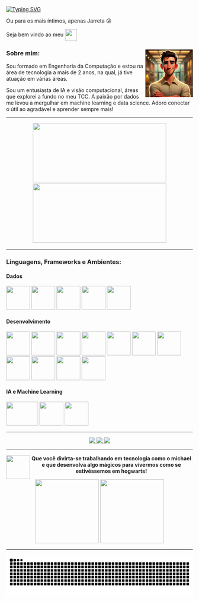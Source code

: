 <div>
  <a href="https://git.io/typing-svg"><img src="https://readme-typing-svg.demolab.com?font=Fira+Code&pause=1000&width=435&lines=Ol%C3%A1%2C+eu+sou+o+Vitor+Jarreta!!+%F0%9F%91%8B" alt="Typing SVG" /></a>
  <p>Ou para os mais íntimos, apenas Jarreta 😜</p>
  <p>Seja bem vindo ao meu <img align = "center" height = "32px" width = "32px" src="https://cdn.jsdelivr.net/gh/devicons/devicon@latest/icons/github/github-original.svg"></p>
  <div>
    <h3>Sobre mim:<img align = "right" src = "https://github.com/vitor-jarreta/vitor-jarreta/blob/main/images/MeCartoon.png?raw=true"></h3>
    <p>Sou formado em Engenharia da Computação e estou na área de tecnologia a mais de 2 anos, na qual, já tive atuação em várias áreas.</p>
    <p>Sou um entusiasta de IA e visão computacional, áreas que explorei a fundo no meu TCC. A paixão por dados me levou a mergulhar em machine learning e data science. Adoro conectar o útil ao agradável e aprender sempre mais!</p>
    </div>
  </div>
</div>

<div align="center"> 
  <hr>
  <a href = "https://www.linkedin.com/in/vitor-jarreta-a5ba2a207"/>
  <img height = "160em" width = "360em" src = "https://github-readme-stats.vercel.app/api?username=vitor-jarreta&show_icons=true&theme=transparent&include_all_comits=true&count_private=true"/>
  <img height = "160em" width = "360em" src = "https://github-readme-stats.vercel.app/api/top-langs/?username=vitor-jarreta&show_icons=true&theme=transparent&include_all_comits=true&count_private=true"/></a>
</div>

<div>
  <hr>
  <h3>Linguagens, Frameworks e Ambientes:</h3>
  <h4>Dados</h4>
  <img aling = "center" height = "64px" width = "64px" src="https://cdn.jsdelivr.net/gh/devicons/devicon@latest/icons/azuresqldatabase/azuresqldatabase-original.svg" />
  <img aling = "center" height = "64px" width = "64px" src="https://cdn.jsdelivr.net/gh/devicons/devicon@latest/icons/dbeaver/dbeaver-original.svg"/>
  <img aling = "center" height = "64px" width = "64px" src="https://cdn.jsdelivr.net/gh/devicons/devicon@latest/icons/oracle/oracle-original.svg"/>
  <img aling = "center" height = "64px" width = "64px" src="https://cdn.jsdelivr.net/gh/devicons/devicon@latest/icons/postgresql/postgresql-original-wordmark.svg"/>
  <img aling = "center" height = "64px" width = "64px" src = 'https://agail.com.br/wp-content/uploads/2020/12/pdi.png'/>
  <h4>Desenvolvimento</h4>
  <img aling = "center" height = "64px" width = "64px" src="https://cdn.jsdelivr.net/gh/devicons/devicon@latest/icons/css3/css3-original-wordmark.svg" />
  <img aling = "center" height = "64px" width = "64px" src="https://cdn.jsdelivr.net/gh/devicons/devicon@latest/icons/html5/html5-original-wordmark.svg"/>
  <img aling = "center" height = "64px" width = "64px" src="https://cdn.jsdelivr.net/gh/devicons/devicon@latest/icons/javascript/javascript-original.svg"/>
  <img aling = "center" height = "64px" width = "64px" src="https://cdn.jsdelivr.net/gh/devicons/devicon@latest/icons/python/python-original.svg"/>
  <img aling = "center" height = "64px" width = "64px" src="https://cdn.jsdelivr.net/gh/devicons/devicon@latest/icons/jupyter/jupyter-original-wordmark.svg"/>
  <img aling = "center" height = "64px" width = "64px" src="https://cdn.jsdelivr.net/gh/devicons/devicon@latest/icons/fastapi/fastapi-original-wordmark.svg"/>
  <img aling = "center" height = "64px" width = "64px" src="https://cdn.jsdelivr.net/gh/devicons/devicon@latest/icons/flutter/flutter-original.svg"/>
  <img aling = "center" height = "64px" width = "64px" src="https://cdn.jsdelivr.net/gh/devicons/devicon@latest/icons/dart/dart-original-wordmark.svg"/>
  <img aling = "center" height = "64px" width = "64px" src="https://cdn.jsdelivr.net/gh/devicons/devicon@latest/icons/salesforce/salesforce-original.svg" />
  <img aling = "center" height = "64px" width = "64px" src="https://cdn.jsdelivr.net/gh/devicons/devicon@latest/icons/wordpress/wordpress-plain.svg"/>
  <img aling = "center" height = "64px" width = "64px" src = "https://images.ctfassets.net/un655fb9wln6/11sTQC2LhhAtJyb7ptQvEl/6c2dbec03b3a2830a24e09e913ad46cc/Make-app-icon.png"/>
  <h4>IA e Machine Learning</h4>
  <img aling = "center" height = "64px" width = "86px" src = "https://miro.medium.com/v2/resize:fit:1200/1*bSLNlG7crv-p-m4LVYYk3Q.png"/>
  <img aling = "center" height = "64px" width = "64px" src = "https://cdn.prod.website-files.com/646dd1f1a3703e451ba81ecc/64994922cf2a6385a4bf4489_UltralyticsYOLO_mark_blue.svg"/>
  <img aling = "center" height = "64px" width = "64px" src="https://cdn.jsdelivr.net/gh/devicons/devicon@latest/icons/kaggle/kaggle-original.svg"/>
</div>

<div align = "center">
  <hr>
  <a href = "mailto:vitorjarreta@gmail.com?subject=Gostaria de Entrar em contato">
    <img src = "https://img.shields.io/badge/Gmail-D14836?style=for-the-badge&logo=gmail&logoColor=white"/>
  </a>
  <a href = "https://www.linkedin.com/in/vitor-jarreta-a5ba2a207" >
    <img src = "https://img.shields.io/badge/LinkedIn-0077B5?style=for-the-badge&logo=linkedin&logoColor=white" />
  </a>
  <a>
    <img src = "https://img.shields.io/badge/Kaggle-20BEFF?style=for-the-badge&logo=Kaggle&logoColor=white">
  </a>
</div>

<div>
  <hr>
  <p align = "center" ><img align = 'left' height = "64px" width = "64px" src = "https://fenexprint.com.br/wp-content/uploads/2021/12/placa-decorativa-geek-mestre-ioda-star-wars-GEE001-500x500.png"/><strong>Que você divirta-se trabalhando em tecnologia como o michael e que desenvolva algo mágicos para vivermos como se estivéssemos em hogwarts! </strong></p>
  <div align = "center">
    <img aling = "center" height = "172px" width = "172px" src = "https://i.gifer.com/origin/57/575331c9bf0cec11f0b93098cf60511e_w200.gif">
    <img aling = "center" height = "172px" width = "172px" src = "https://i.pinimg.com/originals/2d/cc/93/2dcc9384250518a03fc038c363b689b8.gif">
  </div>
</div>

<div align = "center">
  <hr>
  <picture>
  <source media="(prefers-color-scheme: dark)" srcset="https://raw.githubusercontent.com/vitor-jarreta/vitor-jarreta/output/github-contribution-grid-snake-dark.svg">
  <source media="(prefers-color-scheme: light)" srcset="https://raw.githubusercontent.com/vitor-jarreta/vitor-jarreta/output/github-contribution-grid-snake.svg">
  <img alt="github contribution grid snake animation" src="https://raw.githubusercontent.com/vitor-jarreta/vitor-jarreta/output/github-contribution-grid-snake.svg">
</picture>
</div>

